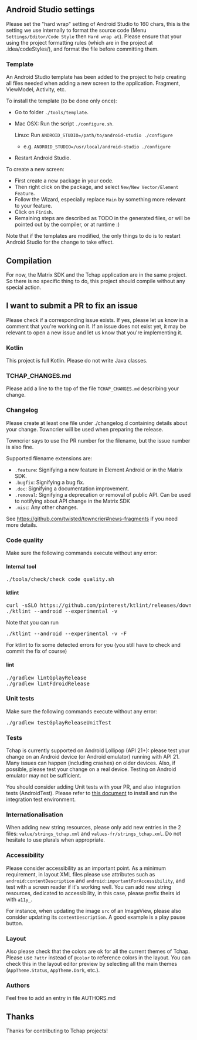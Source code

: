 ## Android Studio settings

Please set the "hard wrap" setting of Android Studio to 160 chars, this is the setting we use internally to format the source code (Menu `Settings/Editor/Code Style` then `Hard wrap at`).
Please ensure that your using the project formatting rules (which are in the project at .idea/codeStyles/), and format the file before committing them.

### Template

An Android Studio template has been added to the project to help creating all files needed when adding a new screen to the application. Fragment, ViewModel, Activity, etc.

To install the template (to be done only once):
- Go to folder `./tools/template`.
- Mac OSX: Run the script `./configure.sh`.

   Linux: Run `ANDROID_STUDIO=/path/to/android-studio ./configure`
    - e.g. `ANDROID_STUDIO=/usr/local/android-studio ./configure`

- Restart Android Studio.

To create a new screen:
- First create a new package in your code.
- Then right click on the package, and select `New/New Vector/Element Feature`.
- Follow the Wizard, especially replace `Main` by something more relevant to your feature.
- Click on `Finish`.
- Remaining steps are described as TODO in the generated files, or will be pointed out by the compiler, or at runtime :)

Note that if the templates are modified, the only things to do is to restart Android Studio for the change to take effect.

## Compilation

For now, the Matrix SDK and the Tchap application are in the same project. So there is no specific thing to do, this project should compile without any special action.

## I want to submit a PR to fix an issue

Please check if a corresponding issue exists. If yes, please let us know in a comment that you're working on it.
If an issue does not exist yet, it may be relevant to open a new issue and let us know that you're implementing it.

### Kotlin

This project is full Kotlin. Please do not write Java classes.

### TCHAP_CHANGES.md

Please add a line to the top of the file `TCHAP_CHANGES.md` describing your change.
### Changelog

Please create at least one file under ./changelog.d containing details about your change. Towncrier will be used when preparing the release.

Towncrier says to use the PR number for the filename, but the issue number is also fine.

Supported filename extensions are:

- ``.feature``: Signifying a new feature in Element Android or in the Matrix SDK.
- ``.bugfix``: Signifying a bug fix.
- ``.doc``: Signifying a documentation improvement.
- ``.removal``: Signifying a deprecation or removal of public API. Can be used to notifying about API change in the Matrix SDK
- ``.misc``: Any other changes.

See https://github.com/twisted/towncrier#news-fragments if you need more details.

### Code quality

Make sure the following commands execute without any error:

#### Internal tool

<pre>
./tools/check/check_code_quality.sh
</pre>

#### ktlint

<pre>
curl -sSLO https://github.com/pinterest/ktlint/releases/download/0.34.2/ktlint && chmod a+x ktlint
./ktlint --android --experimental -v
</pre>

Note that you can run

<pre>
./ktlint --android --experimental -v -F
</pre>

For ktlint to fix some detected errors for you (you still have to check and commit the fix of course)

#### lint

<pre>
./gradlew lintGplayRelease
./gradlew lintFdroidRelease
</pre>

### Unit tests

Make sure the following commands execute without any error:

<pre>
./gradlew testGplayReleaseUnitTest
</pre>

### Tests

Tchap is currently supported on Android Lollipop (API 21+): please test your change on an Android device (or Android emulator) running with API 21. Many issues can happen (including crashes) on older devices.
Also, if possible, please test your change on a real device. Testing on Android emulator may not be sufficient.

You should consider adding Unit tests with your PR, and also integration tests (AndroidTest). Please refer to [this document](./docs/integration_tests.md) to install and run the integration test environment.

### Internationalisation

When adding new string resources, please only add new entries in the 2 files: `value/strings_tchap.xml` and `values-fr/strings_tchap.xml`.
Do not hesitate to use plurals when appropriate.

### Accessibility

Please consider accessibility as an important point. As a minimum requirement, in layout XML files please use attributes such as `android:contentDescription` and `android:importantForAccessibility`, and test with a screen reader if it's working well. You can add new string resources, dedicated to accessibility, in this case, please prefix theirs id with `a11y_`.

For instance, when updating the image `src` of an ImageView, please also consider updating its `contentDescription`. A good example is a play pause button.

### Layout

Also please check that the colors are ok for all the current themes of Tchap. Please use `?attr` instead of `@color` to reference colors in the layout. You can check this in the layout editor preview by selecting all the main themes (`AppTheme.Status`, `AppTheme.Dark`, etc.).

### Authors

Feel free to add an entry in file AUTHORS.md

## Thanks

Thanks for contributing to Tchap projects!
